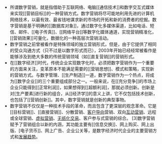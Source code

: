 - 所谓数字营销，就是指借助于互联网络、电脑[[通信技术]]和数字交互式媒体来实现[[营销目标]]的一种营销方式。数字营销将尽可能地利用先进的计算机网络技术，以最有效、最省钱地谋求新的市场的开拓和新的消费者的挖掘。数字营销是基于明确的[[数据库对象]]，通过数字化多媒体渠道，比如电话、短信、邮件、[[电子传真]]、[[网络平台]]等数字化媒体通道，实现营销精准化，[[营销效果]]可量化，数据化的一种高层次营销活动。
- 数字营销之前曾被看作是特殊领域的独立营销形式，但是，由于它提供了相同的受众沟通方式（只不过是以数字形式而已），2003年开始已经经常被看作是能够涉及到绝大多数的传统营销领域（如[[直复营销]]的营销形式。
- 在[[数字经济]]时代，传统企业实现数字化时，必须把数字营销作为一个重要的方面来关注，变革原本不能满足需要的[[营销思想]]、模式和策略，实现新的营销方式。与数字管理、[[生产制造]]一道，数字营销作为一个热点，将成为[[数字企业]]的三个重要组成部分之一。一般来说，在[[充分竞争]]的市场上企业只能得到[[正常利润]]，如果想得到[[超额利润]，那就必须创新。创新是对[生产要素]进行新的组合，从[[经济学]]的意义上讲，它不仅包括技术创新，也包括了[[营销创新]]。其中，数字营销就是创新的典型事物。
- 数字营销不仅仅是一种技术手段的革命，而且包含了更深层的观念革命。它是[[目标营销]]、[[直接营销]]、分散营销、[客户导向](https://baike.baidu.com/item/%E5%AE%A2%E6%88%B7%E5%AF%BC%E5%90%91/6307226?fromModule=lemma_inlink)营销、双向[互动营销](https://baike.baidu.com/item/%E4%BA%92%E5%8A%A8%E8%90%A5%E9%94%80/10008156?fromModule=lemma_inlink)、远程或全球营销、[虚拟营销](https://baike.baidu.com/item/%E8%99%9A%E6%8B%9F%E8%90%A5%E9%94%80/8293412?fromModule=lemma_inlink)、[无纸化交易](https://baike.baidu.com/item/%E6%97%A0%E7%BA%B8%E5%8C%96%E4%BA%A4%E6%98%93/8153013?fromModule=lemma_inlink)、客户参与式营销的综合。 [3]数字营销赋予了营销组合以新的内涵，其功能主要有[[信息交换]]、网上购买、网上出版、[电子货币]]、网上广告、企业公关等，是数字经济时代企业的主要营销方式和[发展趋势](https://baike.baidu.com/item/%E5%8F%91%E5%B1%95%E8%B6%8B%E5%8A%BF/53360266?fromModule=lemma_inlink)。